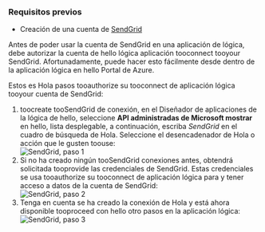 ### <a name="prerequisites"></a>Requisitos previos
* Creación de una cuenta de [SendGrid](https://www.SendGrid.com/) 

Antes de poder usar la cuenta de SendGrid en una aplicación de lógica, debe autorizar la cuenta de hello lógica aplicación tooconnect tooyour SendGrid. Afortunadamente, puede hacer esto fácilmente desde dentro de la aplicación lógica en hello Portal de Azure. 

Estos es Hola pasos tooauthorize su tooconnect de aplicación lógica tooyour cuenta de SendGrid:

1. toocreate tooSendGrid de conexión, en el Diseñador de aplicaciones de la lógica de hello, seleccione **API administradas de Microsoft mostrar** en hello, lista desplegable, a continuación, escriba *SendGrid* en el cuadro de búsqueda de Hola. Seleccione el desencadenador de Hola o acción que le gusten toouse:  
   ![SendGrid, paso 1](./media/connectors-create-api-sendgrid/sendgrid-1.png)
2. Si no ha creado ningún tooSendGrid conexiones antes, obtendrá solicitada tooprovide las credenciales de SendGrid. Estas credenciales se usa tooauthorize su tooconnect de aplicación lógica para y tener acceso a datos de la cuenta de SendGrid:  
   ![SendGrid, paso 2](./media/connectors-create-api-sendgrid/sendgrid-2.png)
3. Tenga en cuenta se ha creado la conexión de Hola y está ahora disponible tooproceed con hello otro pasos en la aplicación lógica:  
   ![SendGrid, paso 3](./media/connectors-create-api-sendgrid/sendgrid-3.png)   

